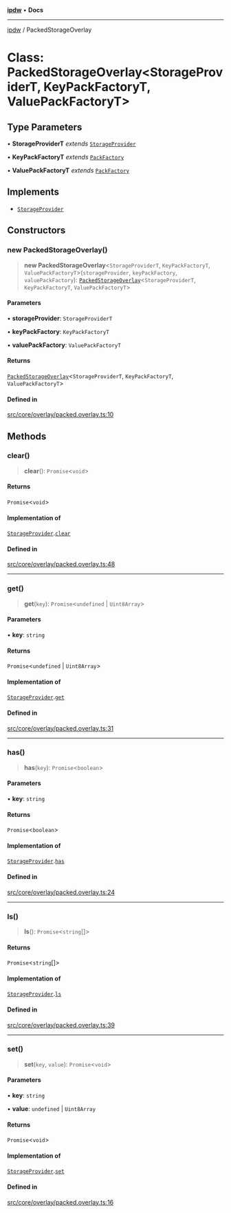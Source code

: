 [**ipdw**](../README.md) • **Docs**

***

[ipdw](../globals.md) / PackedStorageOverlay

# Class: PackedStorageOverlay\<StorageProviderT, KeyPackFactoryT, ValuePackFactoryT\>

## Type Parameters

• **StorageProviderT** *extends* [`StorageProvider`](../interfaces/StorageProvider.md)

• **KeyPackFactoryT** *extends* [`PackFactory`](../interfaces/PackFactory.md)

• **ValuePackFactoryT** *extends* [`PackFactory`](../interfaces/PackFactory.md)

## Implements

- [`StorageProvider`](../interfaces/StorageProvider.md)

## Constructors

### new PackedStorageOverlay()

> **new PackedStorageOverlay**\<`StorageProviderT`, `KeyPackFactoryT`, `ValuePackFactoryT`\>(`storageProvider`, `keyPackFactory`, `valuePackFactory`): [`PackedStorageOverlay`](PackedStorageOverlay.md)\<`StorageProviderT`, `KeyPackFactoryT`, `ValuePackFactoryT`\>

#### Parameters

• **storageProvider**: `StorageProviderT`

• **keyPackFactory**: `KeyPackFactoryT`

• **valuePackFactory**: `ValuePackFactoryT`

#### Returns

[`PackedStorageOverlay`](PackedStorageOverlay.md)\<`StorageProviderT`, `KeyPackFactoryT`, `ValuePackFactoryT`\>

#### Defined in

[src/core/overlay/packed.overlay.ts:10](https://github.com/humandataincome/ipdw/blob/cffd44f47ee394d38eaa57c50e77342565775d5e/src/core/overlay/packed.overlay.ts#L10)

## Methods

### clear()

> **clear**(): `Promise`\<`void`\>

#### Returns

`Promise`\<`void`\>

#### Implementation of

[`StorageProvider`](../interfaces/StorageProvider.md).[`clear`](../interfaces/StorageProvider.md#clear)

#### Defined in

[src/core/overlay/packed.overlay.ts:48](https://github.com/humandataincome/ipdw/blob/cffd44f47ee394d38eaa57c50e77342565775d5e/src/core/overlay/packed.overlay.ts#L48)

***

### get()

> **get**(`key`): `Promise`\<`undefined` \| `Uint8Array`\>

#### Parameters

• **key**: `string`

#### Returns

`Promise`\<`undefined` \| `Uint8Array`\>

#### Implementation of

[`StorageProvider`](../interfaces/StorageProvider.md).[`get`](../interfaces/StorageProvider.md#get)

#### Defined in

[src/core/overlay/packed.overlay.ts:31](https://github.com/humandataincome/ipdw/blob/cffd44f47ee394d38eaa57c50e77342565775d5e/src/core/overlay/packed.overlay.ts#L31)

***

### has()

> **has**(`key`): `Promise`\<`boolean`\>

#### Parameters

• **key**: `string`

#### Returns

`Promise`\<`boolean`\>

#### Implementation of

[`StorageProvider`](../interfaces/StorageProvider.md).[`has`](../interfaces/StorageProvider.md#has)

#### Defined in

[src/core/overlay/packed.overlay.ts:24](https://github.com/humandataincome/ipdw/blob/cffd44f47ee394d38eaa57c50e77342565775d5e/src/core/overlay/packed.overlay.ts#L24)

***

### ls()

> **ls**(): `Promise`\<`string`[]\>

#### Returns

`Promise`\<`string`[]\>

#### Implementation of

[`StorageProvider`](../interfaces/StorageProvider.md).[`ls`](../interfaces/StorageProvider.md#ls)

#### Defined in

[src/core/overlay/packed.overlay.ts:39](https://github.com/humandataincome/ipdw/blob/cffd44f47ee394d38eaa57c50e77342565775d5e/src/core/overlay/packed.overlay.ts#L39)

***

### set()

> **set**(`key`, `value`): `Promise`\<`void`\>

#### Parameters

• **key**: `string`

• **value**: `undefined` \| `Uint8Array`

#### Returns

`Promise`\<`void`\>

#### Implementation of

[`StorageProvider`](../interfaces/StorageProvider.md).[`set`](../interfaces/StorageProvider.md#set)

#### Defined in

[src/core/overlay/packed.overlay.ts:16](https://github.com/humandataincome/ipdw/blob/cffd44f47ee394d38eaa57c50e77342565775d5e/src/core/overlay/packed.overlay.ts#L16)
